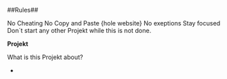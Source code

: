 ##Rules##

No Cheating
No Copy and Paste {hole website}
No exeptions
Stay focused
Don´t start any other Projekt while this is not done.

**Projekt**

What is this Projekt about?

- 
